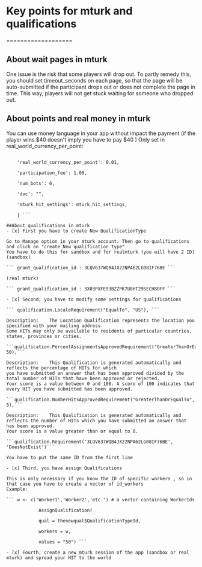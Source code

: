 # Key points for mturk and qualifications
===================
## About wait pages in mturk
One issue is the risk that some players will drop out.
To partly remedy this, you should set timeout_seconds on each page, so that the page will be auto-submitted if the participant drops out or does not complete the page in time.
This way, players will not get stuck waiting for someone who dropped out.

## About points and real money in mturk
You can use money language in your app without impact the payment (if the player wins $40 doesn't imply you have to pay $40 )
Only set in real_world_currency_per_point: 

```SESSION_CONFIG_DEFAULTS = {

    'real_world_currency_per_point': 0.01,
	
    'participation_fee': 1.00,
	
    'num_bots': 6,
	
    'doc': "",
	
    'mturk_hit_settings': mturk_hit_settings,
	
	} ```

##About qualifications in mturk
- [x] First you have to create New QualificationType

Go to Manage option in your mturk account. Then go to qualifications and click on "create New qualification type"
You have to do this for sandbox and for realmturk (you will have 2 ID)
(sandbox)

``` grant_qualification_id : 3LQV637WQB4JX22NPA62LG08IF76BE ```

(real mturk)

``` grant_qualification_id : 3X03PXFE93BZZPK7U8HT29SECH8OFF ```

- [x] Second, you have to modify some settings for qualifications

``` qualification.LocaleRequirement("EqualTo", "US"), ```
	 
Description:	The Location Qualification represents the location you specified with your mailing address. 
Some HITs may only be available to residents of particular countries, states, provinces or cities.

```qualification.PercentAssignmentsApprovedRequirement("GreaterThanOrEqualTo", 50),```
	
Description:	This Qualification is generated automatically and reflects the percentage of HITs for which 
you have submitted an answer that has been approved divided by the total number of HITs that have been approved or rejected. 
Your score is a value between 0 and 100. A score of 100 indicates that every HIT you have submitted has been approved.
	
```qualification.NumberHitsApprovedRequirement("GreaterThanOrEqualTo", 5),```
	
Description:	This Qualification is generated automatically and reflects the number of HITs which you have submitted an answer that has been approved.
Your score is a value greater than or equal to 0.

```qualification.Requirement('3LQV637WQB4JX22NPA62LG08IF76BE', 'DoesNotExist')```

You have to put the same ID from the first line

- [x] Third, you have assign Qualifications 

This is only necessary if you know the ID of specific workers , so in that case you have to create a vector of id_workers 
Example:

``` w <- c('Worker1','Worker2','etc.') # a vector containing WorkerIds

			AssignQualification(
			
			qual = thenewqual$QualificationTypeId,
			
			workers = w,
			
			values = "50") ```
			
- [x] Fourth, create a new mturk session of the app (sandbox or real mturk) and spread your HIT to the world
